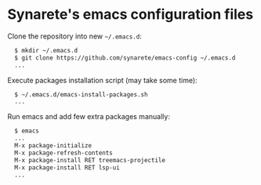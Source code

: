 # Synarete's emacs configuration files

Clone the repository into new `~/.emacs.d`:

```sh
  $ mkdir ~/.emacs.d
  $ git clone https://github.com/synarete/emacs-config ~/.emacs.d
  ...
```

Execute packages installation script (may take some time):

```sh
  $ ~/.emacs.d/emacs-install-packages.sh
  ...
```

Run emacs and add few extra packages manually:

```sh
  $ emacs
  ...
  M-x package-initialize
  M-x package-refresh-contents
  M-x package-install RET treemacs-projectile
  M-x package-install RET lsp-ui
  ...
```

